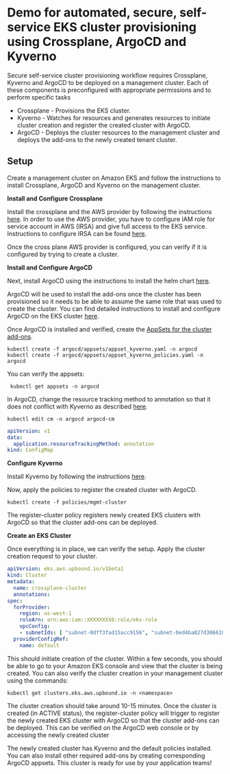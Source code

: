 # Demo for automated, secure, self-service EKS cluster provisioning using Crossplane, ArgoCD and Kyverno

Secure self-service cluster provisioning workflow requires Crossplane, Kyverno and ArgoCD to be deployed on a management cluster. Each of these components is preconfigured with appropriate permissions and to perform specific tasks
* Crossplane - Provisions the EKS cluster.
* Kyverno - Watches for resources and generates resources to initiate cluster creation and register the created cluster with ArgoCD.
* ArgoCD - Deploys the cluster resources to the management cluster and deploys the add-ons to the newly created tenant cluster.


## Setup

Create a management cluster on Amazon EKS and follow the instructions to install Crossplane, ArgoCD and Kyverno on the management cluster.

**Install and Configure Crossplane** 

Install the crossplane and the AWS provider by following the instructions [here](https://docs.crossplane.io/v1.11/getting-started/provider-aws/). In order to use the AWS provider, you have to configure IAM role for service account in AWS (IRSA) and give full access to the EKS service. Instructions to configure IRSA can be found [here](https://aws-controllers-k8s.github.io/community/docs/user-docs/irsa/#step-1-create-an-oidc-identity-provider-for-your-cluster).

Once the cross plane AWS provider is configured, you can verify if it is configured by trying to create a cluster. 

**Install and Configure ArgoCD**

Next, install ArgoCD using the instructions to install the helm chart [here](https://github.com/argoproj/argo-helm/tree/main/charts/argo-cd). 

ArgoCD will be used to install the add-ons once the cluster has been provisioned so it needs to be able to assume the same role that was used to create the cluster. You can find detailed instructions to install and configure ArgoCD on the EKS cluster [here](https://www.modulo2.nl/blog/argocd-on-aws-with-multiple-clusters).

Once ArgoCD is installed and verified, create the [AppSets for the cluster add-ons](appsets/). 

```console
kubectl create -f argocd/appsets/appset_kyverno.yaml -n argocd
kubectl create -f argocd/appsets/appset_kyverno_policies.yaml -n argocd
```

You can verify the appsets:
```console
 kubectl get appsets -n argocd
```
In ArgoCD, change the resource tracking method to annotation so that it does not conflict with Kyverno as described [here](https://kyverno.io/docs/installation/#notes-for-argocd-users).

```console
kubectl edit cm -n argocd argocd-cm
```

```yaml
apiVersion: v1
data:
  application.resourceTrackingMethod: annotation
kind: ConfigMap
```

**Configure Kyverno**

Install Kyverno by following the instructions [here](https://kyverno.io/docs/installation/). 

Now, apply the policies to register the created cluster with ArgoCD.

```console
kubectl create -f policies/mgmt-cluster
```

The register-cluster policy registers newly created EKS clusters with ArgoCD so that the cluster add-ons can be deployed. 

**Create an EKS Cluster**

Once everything is in place, we can verify the setup. Apply the cluster creation request to your cluster.

```yaml
apiVersion: eks.aws.upbound.io/v1beta1
kind: Cluster
metadata:
  name: crossplane-cluster
  annotations:
spec:
  forProvider:
    region: us-west-1
    roleArn: arn:aws:iam::XXXXXXXX6:role/eks-role
    vpcConfig:
    - subnetIds: [ "subnet-0dff3fad15acc9156", "subnet-0ed4ba827d3066107"]
  providerConfigRef:
    name: default
```

This should initiate creation of the cluster. Within a few seconds, you should be able to go to your Amazon EKS console and view that the cluster is being created. You can also verify the cluster creation in your management cluster using the commands:

```console
kubectl get clusters.eks.aws.upbound.io -n <namespace>
```

The cluster creation should take around 10-15 minutes. Once the cluster is created (in ACTIVE status), the register-cluster policy will trigger to register the newly created EKS cluster with ArgoCD so that the cluster add-ons can be deployed. This can be verified on the ArgoCD web console or by accessing the newly created cluster


The newly created cluster has Kyverno and the default policies installed. You can also install other required add-ons by creating corresponding ArgoCD appsets. This cluster is ready for use by your application teams!

